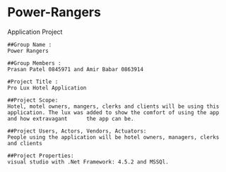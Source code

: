 # Power-Rangers
Application Project 


    ##Group Name : 
    Power Rangers  

    ##Group Members : 
    Prasan Patel 0845971 and Amir Babar 0863914 

    #Project Title : 
    Pro Lux Hotel Application  

    ##Project Scope: 
    Hotel, motel owners, mangers, clerks and clients will be using this application. The lux was added to show the comfort of using the app and how extravagant      the app can be. 

    ##Project Users, Actors, Vendors, Actuators:
    People using the application will be hotel owners, managers, clerks and clients 
    
    ##Project Properties: 
    visual studio with .Net Framework: 4.5.2 and MSSQl. 

